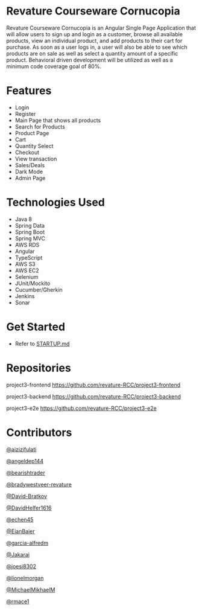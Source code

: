# Revature Courseware Cornucopia

Revature Courseware Cornucopia is an Angular Single Page Application that will allow users to sign up and login as a customer, browse all available products, view an individual product, and add products to their cart for purchase. As soon as a user logs in, a user will also be able to see which products are on sale as well as select a quantity amount of a specific product. Behavioral driven development will be utilized as well as a minimum code coverage goal of 80%.

# Features
- Login
- Register
- Main Page that shows all products
- Search for Products
- Product Page
- Cart
- Quantity Select
- Checkout
- View transaction
- Sales/Deals
- Dark Mode
- Admin Page

# Technologies Used
- Java 8
- Spring Data
- Spring Boot
- Spring MVC
- AWS RDS
- Angular
- TypeScript
- AWS S3
- AWS EC2
- Selenium
- JUnit/Mockito
- Cucumber/Gherkin
- Jenkins
- Sonar

# Get Started
- Refer to [STARTUP.md](STARTUP.md)

# Repositories
project3-frontend https://github.com/revature-RCC/project3-frontend

project3-backend https://github.com/revature-RCC/project3-backend

project3-e2e https://github.com/revature-RCC/project3-e2e

# Contributors
[@aizizifulati](https://github.com/aizizifulati)

[@angeldep144](https://github.com/angeldep144)

[@bearishtrader](https://github.com/bearishtrader)

[@bradywestveer-revature](https://github.com/bradywestveer-revature)

[@David-Bratkov](https://github.com/David-Bratkov)

[@DavidHelfer1616](https://github.com/DavidHelfer1616)

[@echen45](https://github.com/echen45)

[@EianBaier](https://github.com/EianBaier)

[@garcia-alfredm](https://github.com/garcia-alfredm)

[@Jakarai](https://github.com/Jakarai)

[@joesi8302](https://github.com/joesi8302)

[@lionelmorgan](https://github.com/lionelmorgan)

[@MichaelMikhaelM](https://github.com/MichaelMikhaelM)

[@rmace1](https://github.com/rmace1)
